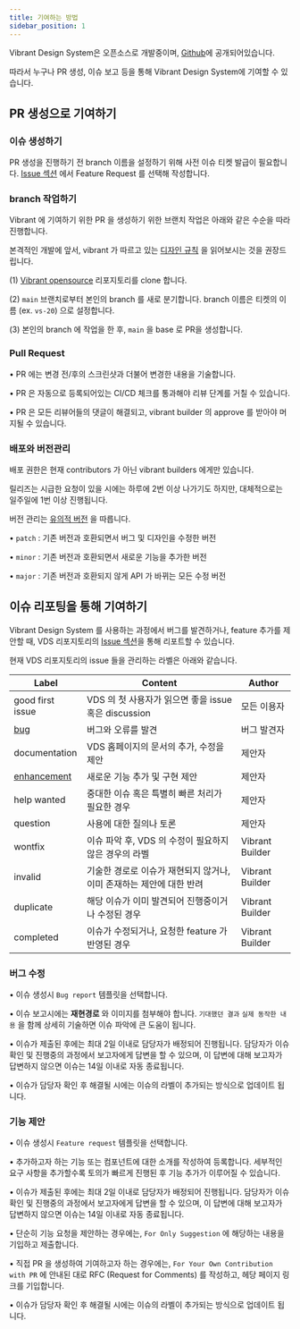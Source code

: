 ```yaml
---
title: 기여하는 방법
sidebar_position: 1
---
```



Vibrant Design System은 오픈소스로 개발중이며, [Github](https://github.com/pedaling/opensource)에 공개되어있습니다.

따라서 누구나 PR 생성, 이슈 보고 등을 통해 Vibrant Design System에 기여할 수 있습니다.


## PR 생성으로 기여하기

### 이슈 생성하기

PR 생성을 진행하기 전 branch 이름을 설정하기 위해 사전 이슈 티켓 발급이 필요합니다.
 [Issue 섹션](https://github.com/pedaling/opensource/issues) 에서 Feature Request 를 선택해 작성합니다.
 

### branch 작업하기

Vibrant 에 기여하기 위한 PR 을 생성하기 위한 브랜치 작업은 아래와 같은 수순을 따라 진행합니다.

본격적인 개발에 앞서, vibrant 가 따르고 있는 [디자인 규칙](./develope-principle.md) 을 읽어보시는 것을 권장드립니다.


(1) [Vibrant opensource](https://github.com/pedaling/opensource) 리포지토리를 clone 합니다.

(2) `main` 브랜치로부터 본인의 branch 를 새로 분기합니다. branch 이름은 티켓의 이름 (ex. `vs-20`) 으로 설정합니다.

(3) 본인의 branch 에 작업을 한 후, `main` 을 base 로 PR을 생성합니다.



### Pull Request 

• PR 에는 변경 전/후의 스크린샷과 더불어 변경한 내용을 기술합니다.

• PR 은 자동으로 등록되어있는 CI/CD 체크를 통과해야 리뷰 단계를 거칠 수 있습니다.

• PR 은 모든 리뷰어들의 댓글이 해결되고, vibrant builder 의 approve 를 받아야 머지될 수 있습니다. 



### 배포와 버전관리

배포 권한은 현재 contributors 가 아닌 vibrant builders 에게만 있습니다.

릴리즈는 시급한 요청이 있을 시에는 하루에 2번 이상 나가기도 하지만, 대체적으로는 일주일에 1번 이상 진행됩니다.

버전 관리는 [유의적 버전](https://semver.org/lang/ko/) 을 따릅니다.


• `patch` : 기존 버전과 호환되면서 버그 및 디자인을 수정한 버전

• `minor` : 기존 버전과 호환되면서 새로운 기능을 추가한 버전

• `major` : 기존 버전과 호환되지 않게 API 가 바뀌는 모든 수정 버전




## 이슈 리포팅을 통해 기여하기


 Vibrant Design System 를 사용하는 과정에서 버그를 발견하거나, feature 추가를 제안할 때, VDS 리포지토리의 [Issue 섹션](https://github.com/pedaling/opensource/issues)을 통해 리포트할 수 있습니다.


현재 VDS 리포지토리의 issue 들을 관리하는 라벨은 아래와 같습니다.


| Label | Content | Author |
| ----- | ------- | ------ | 
| good first issue | VDS 의 첫 사용자가 읽으면 좋을 issue 혹은 discussion | 모든 이용자 |
| [bug](#버그-수정) | 버그와 오류를 발견 | 버그 발견자 |
| documentation | VDS 홈페이지의 문서의 추가, 수정을 제안 | 제안자 | 
| [enhancement](#기능-제안) | 새로운 기능 추가 및 구현 제안 | 제안자 |
| help wanted | 중대한 이슈 혹은 특별히 빠른 처리가 필요한 경우 | 제안자 |
| question | 사용에 대한 질의나 토론 | 제안자 | 
| wontfix | 이슈 파악 후, VDS 의 수정이 필요하지 않은 경우의 라벨 | Vibrant Builder | 
| invalid | 기술한 경로로 이슈가 재현되지 않거나, 이미 존재하는 제안에 대한 반려 | Vibrant Builder |
| duplicate | 해당 이슈가 이미 발견되어 진행중이거나 수정된 경우 | Vibrant Builder | 
| completed | 이슈가 수정되거나, 요청한 feature 가 반영된 경우  | Vibrant Builder |


### 버그 수정

• 이슈 생성시 `Bug report` 템플릿을 선택합니다. 

• 이슈 보고시에는 **재현경로** 와 이미지를 첨부해야 합니다. `기대했던 결과` `실제 동작한 내용` 을 함께 상세히 기술하면 이슈 파악에 큰 도움이 됩니다.

• 이슈가 제출된 후에는 최대 2일 이내로 담당자가 배정되어 진행됩니다. 담당자가 이슈 확인 및 진행중의 과정에서 보고자에게 답변을 할 수 있으며, 이 답변에 대해 보고자가 답변하지 않으면 이슈는 14일 이내로 자동 종료됩니다.

• 이슈가 담당자 확인 후 해결될 시에는 이슈의 라벨이 추가되는 방식으로 업데이트 됩니다.



### 기능 제안

• 이슈 생성시 `Feature request` 템플릿을 선택합니다. 

• 추가하고자 하는 기능 또는 컴포넌트에 대한 소개를 작성하여 등록합니다. 세부적인 요구 사항을 추가할수록 토의가 빠르게 진행된 후 기능 추가가 이루어질 수 있습니다.
 
• 이슈가 제출된 후에는 최대 2일 이내로 담당자가 배정되어 진행됩니다. 담당자가 이슈 확인 및 진행중의 과정에서 보고자에게 답변을 할 수 있으며, 이 답변에 대해 보고자가 답변하지 않으면 이슈는 14일 이내로 자동 종료됩니다.

• 단순히 기능 요청을 제안하는 경우에는, `For Only Suggestion` 에 해당하는 내용을 기입하고 제출합니다.

• 직접 PR 을 생성하여 기여하고자 하는 경우에는, `For Your Own Contribution with PR` 에 안내된 대로 RFC (Request for Comments) 를 작성하고, 헤당 페이지 링크를 기입합니다.

• 이슈가 담당자 확인 후 해결될 시에는 이슈의 라벨이 추가되는 방식으로 업데이트 됩니다.
